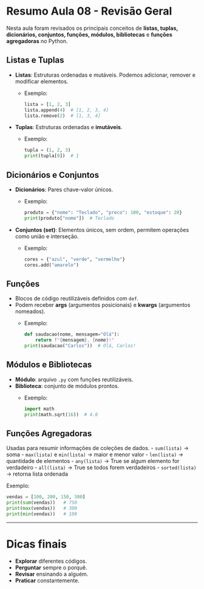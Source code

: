 # Resumo Aula 08 - Revisão Geral

Nesta aula foram revisados os principais conceitos de **listas, tuplas,
dicionários, conjuntos, funções, módulos, bibliotecas** e **funções
agregadoras** no Python.

## Listas e Tuplas

-   **Listas**: Estruturas ordenadas e mutáveis. Podemos adicionar,
    remover e modificar elementos.
    -   Exemplo:

        ``` python
        lista = [1, 2, 3]
        lista.append(4)  # [1, 2, 3, 4]
        lista.remove(2)  # [1, 3, 4]
        ```
-   **Tuplas**: Estruturas ordenadas e **imutáveis**.
    -   Exemplo:

        ``` python
        tupla = (1, 2, 3)
        print(tupla[0])  # 1
        ```

## Dicionários e Conjuntos

-   **Dicionários**: Pares chave-valor únicos.
    -   Exemplo:

        ``` python
        produto = {"nome": "Teclado", "preco": 100, "estoque": 20}
        print(produto["nome"])  # Teclado
        ```
-   **Conjuntos (set)**: Elementos únicos, sem ordem, permitem operações
    como união e interseção.
    -   Exemplo:

        ``` python
        cores = {"azul", "verde", "vermelho"}
        cores.add("amarelo")
        ```

## Funções

-   Blocos de código reutilizáveis definidos com `def`.
-   Podem receber **args** (argumentos posicionais) e **kwargs**
    (argumentos nomeados).
    -   Exemplo:

        ``` python
        def saudacao(nome, mensagem="Olá"):
            return f"{mensagem}, {nome}!"
        print(saudacao("Carlos"))  # Olá, Carlos!
        ```

## Módulos e Bibliotecas

-   **Módulo**: arquivo `.py` com funções reutilizáveis.
-   **Biblioteca**: conjunto de módulos prontos.
    -   Exemplo:

        ``` python
        import math
        print(math.sqrt(16))  # 4.0
        ```

## Funções Agregadoras

Usadas para resumir informações de coleções de dados. - `sum(lista)` →
soma - `max(lista)` e `min(lista)` → maior e menor valor - `len(lista)`
→ quantidade de elementos - `any(lista)` → True se algum elemento for
verdadeiro - `all(lista)` → True se todos forem verdadeiros -
`sorted(lista)` → retorna lista ordenada

Exemplo:

``` python
vendas = [100, 200, 150, 300]
print(sum(vendas))   # 750
print(max(vendas))   # 300
print(min(vendas))   # 100
```

------------------------------------------------------------------------

# Dicas finais

-   **Explorar** diferentes códigos.
-   **Perguntar** sempre o porquê.
-   **Revisar** ensinando a alguém.
-   **Praticar** constantemente.
